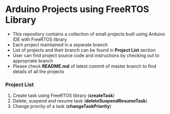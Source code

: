 # Arduino Projects using FreeRTOS Library
- This repository contains a collection of small projects built using Arduino IDE with FreeRTOS library
- Each project maintained in a separate branch
- List of projects and their branch can be found in **Project List** section
- User can find project source code and instructions by checking out to appropriate branch
- Please check **README.md** of latest commit of master branch to find details of all the projects

### Project List
1. Create task using FreeRTOS library (**createTask**)
2. Delete, suspend and resume task (**deleteSuspendResumeTask**)
3. Change priority of a task (**changeTaskPriority**)